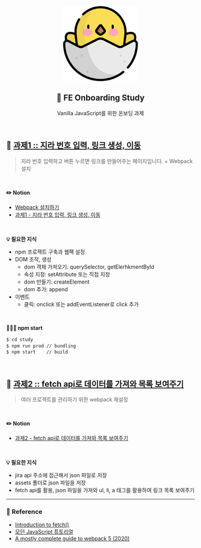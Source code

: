 <div align="center">
  <img width="200px;" src="./images/img_onboarding.png"/>
</div>
<h2 align="center">🐣 FE Onboarding Study</h2>
<p align="center">Vanilla JavaScript를 위한 온보딩 과제</p>

<br>

## 📌 [과제1 :: 지라 번호 입력, 링크 생성, 이동](https://github.com/mireyhgnay/fe-onboarding/tree/main/study/src/00_study)
> 지라 번호 입력하고 버튼 누르면 링크를 만들어주는 페이지입니다. + Webpack 설치

<br>

**✏️ Notion**
- [Webpack 설치하기](https://hyerimiya.notion.site/Webpack-ab0c7fcd07134e5c8b263295a48c819d)
- [과제1 - 지라 번호 입력, 링크 생성, 이동](https://hyerimiya.notion.site/1-984922d6d88c425c8e3ffc4835aa6c66)

<br>

**💡 필요한 지식**
- npm 프로젝트 구축과 웹팩 설정
- DOM 조작, 생성
    - dom 객체 가져오기: querySelector, getElerhkmentById
    - 속성 지정: setAttribute 또는 직접 지정
    - dom 만들기: createElement
    - dom 추가: append
- 이벤트
    - 클릭: onclick 또는 addEventListener로 click 추가

<br>

**👩🏻‍💻 npm start**
```bash
$ cd study
$ npm run prod // bundling
$ npm start    // build
```

<br>

## 📌 [과제2 :: fetch api로 데이터를 가져와 목록 보여주기](https://github.com/mireyhgnay/fe-onboarding/tree/main/study/src/01_study)
> 여러 프로젝트를 관리하기 위한 webpack 재설정

<br>

**✏️ Notion**
- [과제2 - fetch api로 데이터를 가져와 목록 보여주기](https://hyerimiya.notion.site/2-fetch-api-464eaeccb73646ffbf6676e172a7196c)

<br>

**💡 필요한 지식**
- jira api 주소에 접근해서 json 파일로 저장
- assets 폴더로 json 파일을 저장
- fetch api를 활용, json 파일을 가져와 ul, li, a 태그를 활용하여 링크 목록 보여주기

-----

### 🔗 Reference
- [Introduction to fetch()](https://web.dev/introduction-to-fetch/)
- [모던 JavaScript 튜토리얼](https://ko.javascript.info/)
- [A mostly complete guide to webpack 5 (2020)](https://www.valentinog.com/blog/webpack/)
